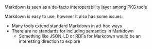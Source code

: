 Markdown is seen as a de-facto interoperability layer among PKG tools

Markdown is easy to use, however it also has some issues:
* Many tools extend standard Markdown in ad-hoc ways
* There are no standards for including semantics in Markdown
	* Something like JSON-LD or RDFa for Markdown would be an interesting direction to explore